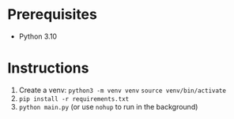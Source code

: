 # Prerequisites
- Python 3.10

# Instructions
1. Create a venv:
    `python3 -m venv venv`
    `source venv/bin/activate`
2. `pip install -r requirements.txt`
3. `python main.py` (or use `nohup` to run in the background)